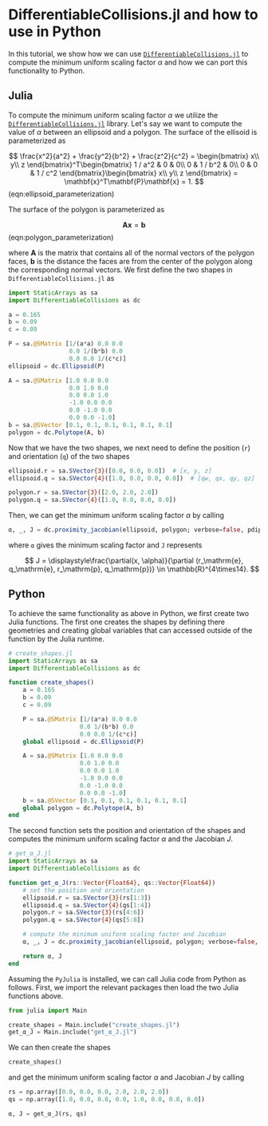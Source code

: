 # DifferentiableCollisions.jl and how to use in Python

In this tutorial, we show how we can use [`DifferentiableCollisions.jl`](https://github.com/kevin-tracy/DifferentiableCollisions.jl) to compute the minimum uniform scaling factor $\alpha$ and how we can port this functionality to Python.

## Julia

To compute the minimum uniform scaling factor $\alpha$ we utilize the [`DifferentiableCollisions.jl`](https://github.com/kevin-tracy/DifferentiableCollisions.jl) library. Let's say we want to compute the value of $\alpha$ between an ellipsoid and a polygon. The surface of the ellisoid is parameterized as

$$
\frac{x^2}{a^2} + \frac{y^2}{b^2} + \frac{z^2}{c^2} = \begin{bmatrix}
    x\\
    y\\
    z
\end{bmatrix}^T\begin{bmatrix}
    1 / a^2 & 0 & 0\\
    0 & 1 / b^2 & 0\\
    0 & 0 & 1 / c^2
\end{bmatrix}\begin{bmatrix}
    x\\
    y\\
    z
\end{bmatrix} = \mathbf{x}^T\mathbf{P}\mathbf{x} = 1.
$$(eqn:ellipsoid_parameterization)

The surface of the polygon is parameterized as

$$
    \mathbf{A}\mathbf{x} = \mathbf{b}
$$(eqn:polygon_parameterization)

where $\mathbf{A}$ is the matrix that contains all of the normal vectors of the polygon faces, $\mathbf{b}$ is the distance the faces are from the center of the polygon along the corresponding normal vectors. We first define the two shapes in `DifferentiableCollisions.jl` as

```julia
import StaticArrays as sa
import DifferentiableCollisions as dc

a = 0.165
b = 0.09
c = 0.09

P = sa.@SMatrix [1/(a*a) 0.0 0.0
                 0.0 1/(b*b) 0.0
                 0.0 0.0 1/(c*c)]
ellipsoid = dc.Ellipsoid(P)

A = sa.@SMatrix [1.0 0.0 0.0
                 0.0 1.0 0.0
                 0.0 0.0 1.0
                 -1.0 0.0 0.0
                 0.0 -1.0 0.0
                 0.0 0.0 -1.0]
b = sa.@SVector [0.1, 0.1, 0.1, 0.1, 0.1, 0.1]
polygon = dc.Polytope(A, b)
```

Now that we have the two shapes, we next need to define the position (`r`) and orientation (`q`) of the two shapes

```julia
ellipsoid.r = sa.SVector{3}([0.0, 0.0, 0.0])  # [x, y, z]
ellipsoid.q = sa.SVector{4}([1.0, 0.0, 0.0, 0.0])  # [qw, qx, qy, qz]

polygon.r = sa.SVector{3}([2.0, 2.0, 2.0])
polygon.q = sa.SVector{4}([1.0, 0.0, 0.0, 0.0])
```

Then, we can get the minimum uniform scaling factor $\alpha$ by calling

```julia
α, _, J = dc.proximity_jacobian(ellipsoid, polygon; verbose=false, pdip_tol=1e-6)
```

where `α` gives the minimum scaling factor and `J` represents

$$
    J = \displaystyle\frac{\partial(x, \alpha)}{\partial (r_\mathrm{e}, q_\mathrm{e}, r_\mathrm{p}, q_\mathrm{p})} \in \mathbb{R}^{4\times14}.
$$

## Python

To achieve the same functionality as above in Python, we first create two Julia functions. The first one creates the shapes by defining there geometries and creating global variables that can accessed outside of the function by the Julia runtime.

```julia
# create_shapes.jl
import StaticArrays as sa
import DifferentiableCollisions as dc

function create_shapes()
    a = 0.165
    b = 0.09
    c = 0.09

    P = sa.@SMatrix [1/(a*a) 0.0 0.0
                    0.0 1/(b*b) 0.0
                    0.0 0.0 1/(c*c)]
    global ellipsoid = dc.Ellipsoid(P)

    A = sa.@SMatrix [1.0 0.0 0.0
                    0.0 1.0 0.0
                    0.0 0.0 1.0
                    -1.0 0.0 0.0
                    0.0 -1.0 0.0
                    0.0 0.0 -1.0]
    b = sa.@SVector [0.1, 0.1, 0.1, 0.1, 0.1, 0.1]
    global polygon = dc.Polytope(A, b)
end
```

The second function sets the position and orientation of the shapes and computes the minimum uniform scaling factor $\alpha$ and the Jacobian $J$.

```julia
# get_α_J.jl
import StaticArrays as sa
import DifferentiableCollisions as dc

function get_α_J(rs::Vector{Float64}, qs::Vector{Float64})
    # set the position and orientation
    ellipsoid.r = sa.SVector{3}(rs[1:3])
    ellipsoid.q = sa.SVector{4}(qs[1:4])
    polygon.r = sa.SVector{3}(rs[4:6])
    polygon.q = sa.SVector{4}(qs[5:8])

    # compute the minimum uniform scaling factor and Jacobian
    α, _, J = dc.proximity_jacobian(ellipsoid, polygon; verbose=false, pdip_tol=1e-6)

    return α, J
end
```

Assuming the `PyJulia` is installed, we can call Julia code from Python as follows. First, we import the relevant packages then load the two Julia functions above.

```python
from julia import Main

create_shapes = Main.include("create_shapes.jl")
get_α_J = Main.include("get_α_J.jl")
```

We can then create the shapes 

```python
create_shapes()
```

and get the minimum uniform scaling factor $\alpha$ and Jacobian $J$ by calling

```python
rs = np.array([0.0, 0.0, 0.0, 2.0, 2.0, 2.0])
qs = np.array([1.0, 0.0, 0.0, 0.0, 1.0, 0.0, 0.0, 0.0])

α, J = get_α_J(rs, qs)
```

